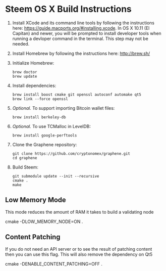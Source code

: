 Steem OS X Build Instructions
===============================

1. Install XCode and its command line tools by following the instructions here: https://guide.macports.org/#installing.xcode. 
   In OS X 10.11 (El Capitan) and newer, you will be prompted to install developer tools when running a devloper command in the terminal. This step may not be needed.


2. Install Homebrew by following the instructions here: http://brew.sh/

3. Initialize Homebrew:
   ```
   brew doctor
   brew update
   ```

4. Install dependencies:
   ```
   brew install boost cmake git openssl autoconf automake qt5
   brew link --force openssl 
   ```

5. *Optional.* To support importing Bitcoin wallet files:
   ```
   brew install berkeley-db
   ```

6. *Optional.* To use TCMalloc in LevelDB:
   ```
   brew install google-perftools
   ```

7. Clone the Graphene repository:
   ```
   git clone https://github.com/cryptonomex/graphene.git
   cd graphene
   ```

8. Build Steem:
   ```
   git submodule update --init --recursive
   cmake .
   make
   ```

Low Memory Mode
---------------

This mode reduces the amount of RAM it takes to build a validating node

cmake -DLOW_MEMORY_NODE=ON .

Content Patching
----------------

If you do not need an API server or to see the result of patching content then you can use this flag. This will also remove the dependency on Qt5

cmake -DENABLE_CONTENT_PATCHING=OFF .
